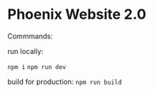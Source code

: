 # Phoenix Website 2.0

Commmands:

run locally:

<code>npm i</code>
<code>npm run dev</code>

build for production:
<code>npm run build</code>